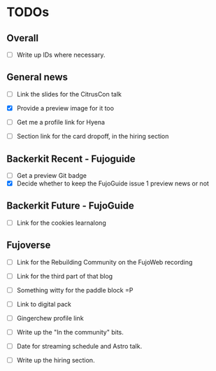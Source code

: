 # TODOs

## Overall

- [ ] Write up IDs where necessary.

## General news

- [ ] Link the slides for the CitrusCon talk
- [x] Provide a preview image for it too

- [ ] Get me a profile link for Hyena
- [ ] Section link for the card dropoff, in the hiring section

## Backerkit Recent - Fujoguide

- [ ] Get a preview Git badge
- [x] Decide whether to keep the FujoGuide issue 1 preview news or not

## Backerkit Future - FujoGuide

- [ ] Link for the cookies learnalong

## Fujoverse

- [ ] Link for the Rebuilding Community on the FujoWeb recording
- [ ] Link for the third part of that blog
- [ ] Something witty for the paddle block =P

- [ ] Link to digital pack
- [ ] Gingerchew profile link

- [ ] Write up the "In the community" bits.

- [ ] Date for streaming schedule and Astro talk.

- [ ] Write up the hiring section.
